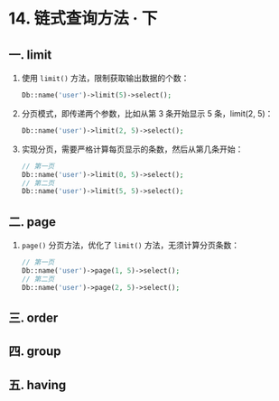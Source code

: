 # 14. 链式查询方法 · 下

## 一. limit

1. 使用 `limit()` 方法，限制获取输出数据的个数：

   ```php
   Db::name('user')->limit(5)->select();
   ```

2. 分页模式，即传递两个参数，比如从第 3 条开始显示 5 条，limit(2, 5)：

   ```php
   Db::name('user')->limit(2, 5)->select();
   ```

3. 实现分页，需要严格计算每页显示的条数，然后从第几条开始：

   ```php
   // 第一页
   Db::name('user')->limit(0, 5)->select();
   // 第二页
   Db::name('user')->limit(5, 5)->select();
   ```

## 二. page

1. `page()` 分页方法，优化了 `limit()` 方法，无须计算分页条数：

   ```php
   // 第一页
   Db::name('user')->page(1, 5)->select();
   // 第二页
   Db::name('user')->page(2, 5)->select();
   ```

   

## 三. order

## 四. group

## 五. having